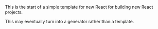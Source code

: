 This is the start of a simple template for new React for building new React projects.

This may eventually turn into a generator rather than a template.
